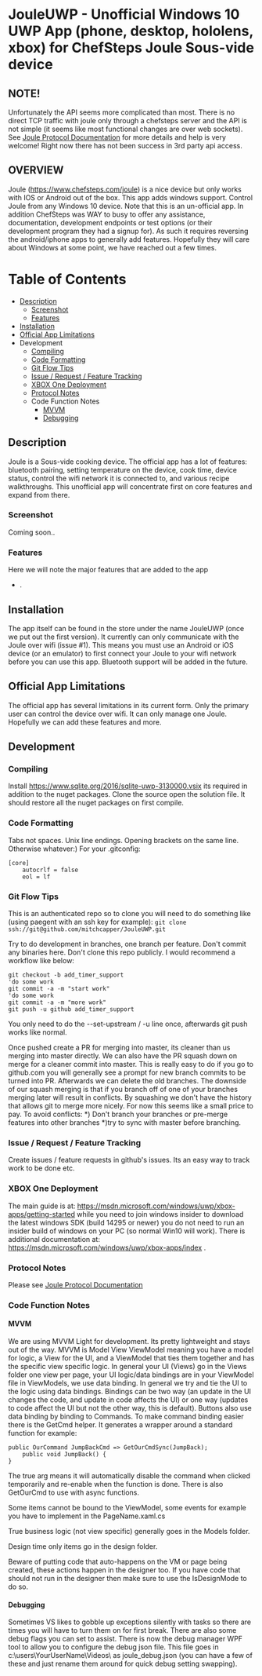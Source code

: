 JouleUWP - Unofficial Windows 10 UWP App (phone, desktop, hololens, xbox) for ChefSteps Joule Sous-vide device
=================================
NOTE!
-----
Unfortunately the API seems more complicated than most.  There is no direct TCP traffic with joule only through a chefsteps server and the API is not simple (it seems like most functional changes are over web sockets). See [Joule Protocol Documentation](JOULE_PROTOCOL.md) for more details and help is very welcome!  Right now there has not been success in 3rd party api access.

OVERVIEW
-----
Joule (https://www.chefsteps.com/joule) is a nice device but only works with IOS or Android out of the box.  This app adds windows support.  Control Joule from any Windows 10 device. Note that this is an un-official app.  In addition ChefSteps was WAY to busy to offer any assistance, documentation, development endpoints or test options (or their development program they had a signup for).  As such it requires reversing the android/iphone apps to generally add features.  Hopefully they will care about Windows at some point, we have reached out a few times.

Table of Contents
=================

   * [Description](#description)
     * [Screenshot](#screenshot)
     * [Features](#features)
   * [Installation](#installation)
   * [Official App Limitations](#official-app-limitations)
   * Development
     * [Compiling](#compiling)
     * [Code Formatting](#code-formatting)
     * [Git Flow Tips](#git-flow-tips)
     * [Issue / Request / Feature Tracking](#issue--request--feature-tracking)
     * [XBOX One Deployment](#xbox-one-deployment)
     * [Protocol Notes](#protocol-notes)     
     * Code Function Notes
       * [MVVM](#mvvm)
       * [Debugging](#debugging)

Description
------------
Joule is a Sous-vide cooking device.  The official app has a lot of features: bluetooth pairing, setting temperature on the device, cook time, device status, control the wifi network it is connected to, and various recipe walkthroughs.  This unofficial app will concentrate first on core features and expand from there.

### Screenshot
Coming soon..

### Features
Here we will note the major features that are added to the app
-   .


Installation
------------
The app itself can be found in the store under the name JouleUWP (once we put out the first version).  It currently can only communicate with the Joule over wifi (issue #1).  This means you must use an Android or iOS device (or an emulator) to first connect your Joule to your wifi network before you can use this app.   Bluetooth support will be added in the future.

Official App Limitations
------------
The official app has several limitations in its current form.  Only the primary user can control the device over wifi.  It can only manage one Joule.  Hopefully we can add these features and more.

Development
------------


### Compiling
Install https://www.sqlite.org/2016/sqlite-uwp-3130000.vsix its required in addition to the nuget packages.
Clone the source open the solution file.  It should restore all the nuget packages on first compile.


### Code Formatting
Tabs not spaces. Unix line endings. Opening brackets on the same line. Otherwise whatever:)
For your .gitconfig:
```
[core]
	autocrlf = false
	eol = lf
```
### Git Flow Tips
This is an authenticated repo so to clone you will need to do something like (using paegent with an ssh key for example):
`git clone ssh://git@github.com/mitchcapper/JouleUWP.git`

Try to do development in branches, one branch per feature.   Don't commit any binaries here.  Don't clone this repo publicly. I would recommend a workflow like below:
```
git checkout -b add_timer_support
'do some work
git commit -a -m "start work"
'do some work
git commit -a -m "more work"
git push -u github add_timer_support
```
You only need to do the --set-upstream / -u line once, afterwards git push works like normal.

Once pushed create a PR for merging into master, its cleaner than us merging into master directly. We can also have the PR squash down on merge for a cleaner commit into master.  This is really easy to do if you go to github.com you will generally see a prompt for new branch commits to be turned into PR.  Afterwards we can delete the old branches.  The downside of our squash merging is that if you branch off of one of your branches merging later will result in conflicts.  By squashing we don't have the history that allows git to merge more nicely.  For now this seems like a small price to pay.  To avoid conflicts: *) Don't branch your branches or pre-merge features into other branches *)try to sync with master before branching.


### Issue / Request / Feature Tracking
Create issues / feature requests in github's issues.  Its an easy way to track work to be done etc.

### XBOX One Deployment
The main guide is at: https://msdn.microsoft.com/windows/uwp/xbox-apps/getting-started while you need to join windows insider to download the latest windows SDK (build 14295 or newer) you do not need to run an insider build of windows on your PC (so normal Win10 will work).  There is additional documentation at: https://msdn.microsoft.com/windows/uwp/xbox-apps/index .

### Protocol Notes
Please see [Joule Protocol Documentation](JOULE_PROTOCOL.md)


### Code Function Notes

#### MVVM
We are using MVVM Light for development.  Its pretty lightweight and stays out of the way. MVVM is Model View ViewModel meaning you have a model for logic, a View for the UI, and a ViewModel that ties them together and has the specific view specific logic.  In general your UI (Views) go in the Views folder one view per page, your UI logic/data bindings are in your ViewModel file in ViewModels,  we use data binding. In general we try and tie the UI to the logic using data bindings.  Bindings can be two way (an update in the UI changes the code, and update in code affects the UI) or one way (updates to code affect the UI but not the other way, this is default).  Buttons also use data binding by binding to Commands.  To make command binding easier there is the GetCmd helper.  It generates a wrapper around a standard function for example:
```
public OurCommand JumpBackCmd => GetOurCmdSync(JumpBack);
	public void JumpBack() {
}
```		
The true arg means it will automatically disable the command when clicked temporarily and re-enable when the function is done.  There is also GetOurCmd to use with async functions.

Some items cannot be bound to the ViewModel, some events for example you have to implement in the PageName.xaml.cs

True business logic (not view specific) generally goes in the Models folder.

Design time only items go in the design folder.

Beware of putting code that auto-happens on the VM or page being created,  these actions happen in the designer too.  If you have code that should not run in the designer then make sure to use the IsDesignMode to do so.

#### Debugging
Sometimes VS likes to gobble up exceptions silently with tasks so there are times you will have to turn them on for first break.  There are also some debug flags you can set to assist.  There is now the debug manager WPF tool to allow you to configure the debug json file.  This file goes in c:\users\YourUserName\Videos\ as joule_debug.json (you can have a few of these and just rename them around for quick debug setting swapping).

